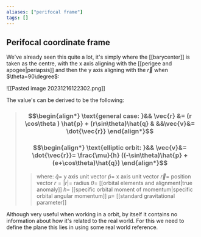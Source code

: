 ```yaml
---
aliases: ["perifocal frame"]
tags: []
---
```


## Perifocal coordinate frame

We've already seen this quite a lot, it's simply where the [[barycenter]] is taken as the centre, with the x axis aligning with the [[perigee and apogee|periapsis]] and then the y axis aligning with the $\vec{r}$ when $\theta=90\degree$:

![[Pasted image 20231216122302.png]]

The value's can be derived to be the following:

> ### $$\begin{align*} \text{general case: }&& \vec{r}  &= (r \cos\theta ) \hat{p} + (r\sin\theta)\hat{q} & &&\vec{v}&= \dot{\vec{r}}  \end{align*}$$
> ### $$\begin{align*} \text{elliptic orbit: }&& \vec{v}&= \dot{\vec{r}}= \frac{\mu}{h} ((-\sin\theta)\hat{p} + (e+\cos\theta)\hat{q}) \end{align*}$$
>> where:
>> $\hat{q}=$ y axis unit vector
>> $\hat{p}=$ x axis unit vector
>> $\vec{r}=$ position vector
>> $r=|r|=$ radius
>> $\theta=$ [[orbital elements and alignment|true anomaly]]
>> $h=$ [[specific orbital moment of momentum|specific orbital angular momentum]]
>> $\mu=$ [[standard gravitational parameter]]

Although very useful when working in a orbit, by itself it contains no information about how it's related to the real world. For this we need to define the plane this lies in using some real world reference.

